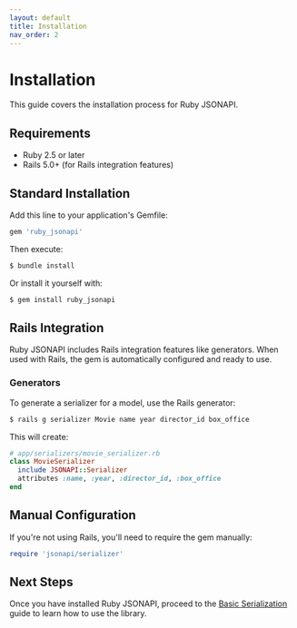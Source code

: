 ```yaml
---
layout: default
title: Installation
nav_order: 2
---
```


# Installation

This guide covers the installation process for Ruby JSONAPI.

## Requirements

- Ruby 2.5 or later
- Rails 5.0+ (for Rails integration features)

## Standard Installation

Add this line to your application's Gemfile:

```ruby
gem 'ruby_jsonapi'
```

Then execute:

```bash
$ bundle install
```

Or install it yourself with:

```bash
$ gem install ruby_jsonapi
```

## Rails Integration

Ruby JSONAPI includes Rails integration features like generators. When used with Rails, the gem is automatically configured and ready to use.

### Generators

To generate a serializer for a model, use the Rails generator:

```bash
$ rails g serializer Movie name year director_id box_office
```

This will create:

```ruby
# app/serializers/movie_serializer.rb
class MovieSerializer
  include JSONAPI::Serializer
  attributes :name, :year, :director_id, :box_office
end
```

## Manual Configuration

If you're not using Rails, you'll need to require the gem manually:

```ruby
require 'jsonapi/serializer'
```

## Next Steps

Once you have installed Ruby JSONAPI, proceed to the [Basic Serialization](usage/basic-serialization.md) guide to learn how to use the library.